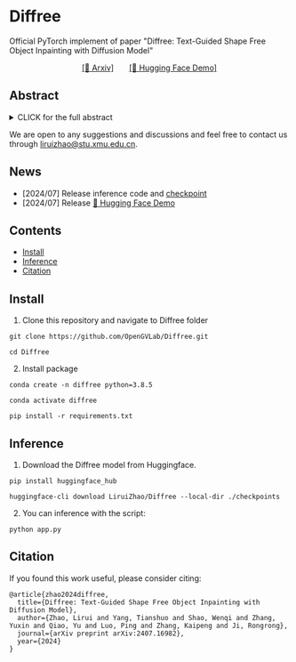 # Diffree
Official PyTorch implement of paper "Diffree: Text-Guided Shape Free Object Inpainting with Diffusion Model"

<p align="center">
  <a href="https://arxiv.org/pdf/2407.16982"><u>[📜 Arxiv]</u></a>
  &nbsp;&nbsp;&nbsp;&nbsp;&nbsp;
  <a href="https://huggingface.co/spaces/LiruiZhao/Diffree"><u>[🤗 Hugging Face Demo]</u></a>
</p>

## Abstract

<details><summary>CLICK for the full abstract</summary>

> This paper addresses an important problem of object addition for images with only text guidance. It is challenging because the new object must be integrated seamlessly into the image with consistent visual context, such as lighting, texture, and spatial location. While existing text-guided image inpainting methods can add objects, they either fail to preserve the background consistency or involve cumbersome human intervention in specifying bounding boxes or user-scribbled masks. To tackle this challenge, we introduce Diffree, a Text-to-Image (T2I) model that facilitates text-guided object addition with only text control. To this end, we curate OABench, an exquisite synthetic dataset by removing objects with advanced image inpainting techniques. OABench comprises 74K real-world tuples of an original image, an inpainted image with the object removed, an object mask, and object descriptions. Trained on OABench using the Stable Diffusion model with an additional mask prediction module, Diffree uniquely predicts the position of the new object and achieves object addition with guidance from only text. Extensive experiments demonstrate that Diffree excels in adding new objects with a high success rate while maintaining background consistency, spatial appropriateness, and object relevance and quality.
> </details>

We are open to any suggestions and discussions and feel free to contact us through [liruizhao@stu.xmu.edu.cn](mailto:liruizhao@stu.xmu.edu.cn).

## News
- [2024/07] Release inference code and <a href="https://huggingface.co/LiruiZhao/Diffree">checkpoint</a>
- [2024/07] Release <a href="https://huggingface.co/spaces/LiruiZhao/Diffree">🤗 Hugging Face Demo</a>

## Contents
- [Install](#install)
- [Inference](#inference)
- [Citation](#citation)

## Install
1. Clone this repository and navigate to Diffree folder
```
git clone https://github.com/OpenGVLab/Diffree.git

cd Diffree
```

2. Install package
```
conda create -n diffree python=3.8.5

conda activate diffree

pip install -r requirements.txt
```

## Inference

1. Download the Diffree model from Huggingface.
```
pip install huggingface_hub

huggingface-cli download LiruiZhao/Diffree --local-dir ./checkpoints
```

2. You can inference with the script:

```
python app.py
```


## Citation
If you found this work useful, please consider citing:
```
@article{zhao2024diffree,
  title={Diffree: Text-Guided Shape Free Object Inpainting with Diffusion Model},
  author={Zhao, Lirui and Yang, Tianshuo and Shao, Wenqi and Zhang, Yuxin and Qiao, Yu and Luo, Ping and Zhang, Kaipeng and Ji, Rongrong},
  journal={arXiv preprint arXiv:2407.16982},
  year={2024}
}
```

